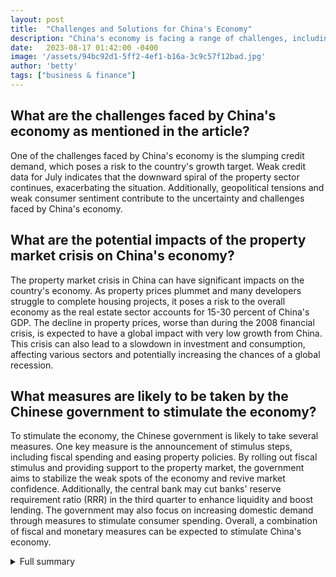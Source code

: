 ```yaml
---
layout: post
title:  "Challenges and Solutions for China's Economy"
description: "China's economy is facing a range of challenges, including slumping credit demand, persistent real estate problems, and weak consumer sentiment. This article provides a comprehensive overview of these challenges and explores potential solutions to address them. It also examines the global economic impact of China's economy."
date:   2023-08-17 01:42:00 -0400
image: '/assets/94bc92d1-5ff2-4ef1-b16a-3c9c57f12bad.jpg'
author: 'betty'
tags: ["business & finance"]
---
```


## What are the challenges faced by China's economy as mentioned in the article?
One of the challenges faced by China's economy is the slumping credit demand, which poses a risk to the country's growth target. Weak credit data for July indicates that the downward spiral of the property sector continues, exacerbating the situation. Additionally, geopolitical tensions and weak consumer sentiment contribute to the uncertainty and challenges faced by China's economy.

## What are the potential impacts of the property market crisis on China's economy?
The property market crisis in China can have significant impacts on the country's economy. As property prices plummet and many developers struggle to complete housing projects, it poses a risk to the overall economy as the real estate sector accounts for 15-30 percent of China's GDP. The decline in property prices, worse than during the 2008 financial crisis, is expected to have a global impact with very low growth from China. This crisis can also lead to a slowdown in investment and consumption, affecting various sectors and potentially increasing the chances of a global recession.

## What measures are likely to be taken by the Chinese government to stimulate the economy?
To stimulate the economy, the Chinese government is likely to take several measures. One key measure is the announcement of stimulus steps, including fiscal spending and easing property policies. By rolling out fiscal stimulus and providing support to the property market, the government aims to stabilize the weak spots of the economy and revive market confidence. Additionally, the central bank may cut banks' reserve requirement ratio (RRR) in the third quarter to enhance liquidity and boost lending. The government may also focus on increasing domestic demand through measures to stimulate consumer spending. Overall, a combination of fiscal and monetary measures can be expected to stimulate China's economy.

<details>
  <summary>Full summary</summary>
China's economy is facing challenges as credit demand slumps and real estate problems persist. Weak credit data for July suggests the downward spiral of the property sector continues, worsening geopolitical tensions add to the uncertainty, and consumer sentiment remains weak. The low risk appetite and weak credit demand pose a risk to China's growth target.<br><br>The real estate sector is a concern as developer Country Garden is on the brink of defaulting, and stresses amongst developers could impact the offshore bond market. State-owned companies have had an easier time obtaining loans compared to non-state-owned developers.<br><br>China's economic growth in Q2 and its impact on various sectors have also been observed. The economy grew at a frail pace in the second quarter, with gross domestic product (GDP) expanding just 0.8% from the previous quarter. On a year-on-year basis, GDP expanded 6.3% in the second quarter. However, June industrial output grew by 4.4% year-on-year, and retail sales grew by 3.1% year-on-year. Fixed asset investment grew by 3.8% year-on-year, but property investment declined by 7.9% year-on-year. The weak Q2 GDP figure confirms the dissipating reopening recovery momentum, and achieving the annual target of about 5% growth may become more difficult.<br><br>To reinvigorate the economy, stimulus measures are likely to be announced after the Politburo meeting. The property market sentiment is a key factor in consumer spending, and the government needs to come up with stronger measures to stabilize the weak spots of the economy. The rebound in China's economy is following a different path, led by consumption. Market confidence could be revived with enhanced transparency in policy making. China is likely to roll out stimulus steps including fiscal spending and easing property policies. The central bank may cut banks' reserve requirement ratio (RRR) in the third quarter.<br><br>China's property market is in crisis, as real estate prices have plummeted. Authorities are seeking to rein in unsustainable debt and market speculation, but many developers are struggling to complete housing projects on time. Property accounts for 15-30 percent of China's GDP, and its troubles pose a risk to the overall economy. The decline in property prices is worse than during the 2008 financial crisis, and it is expected to have a global impact with very low growth from China. Chinese policymakers have tools to avert a full-blown financial crisis by signaling support for the property market while reducing reliance on the sector. Efforts to stabilize the property market and ensure completion of homes are being made, and there is a dilemma faced by China's policymakers on whether to continue the crackdown on real estate.<br><br>China's reopening will boost oil and gas demand, as the government's success in stimulating investment in construction and real estate will increase oil and gas demand. Stronger industrial activity will increase China's natural gas imports, and a rebound in mobility will boost gasoline, diesel, and jet fuel demand. However, there are lingering questions about weak consumer sentiment and high debt levels. The adjustment of crude oil import quotas and refined product export quotas is based on the strength of the recovery. The oil market is also adjusting to a price cap on Russian products.<br><br>China's goal of an annual growth rate of 5.5% is now out of reach, and the world's second-largest economy contracting increases the chances of a global recession. Some economists do not expect any growth in China this year, and official growth figures for the July to September quarter are expected soon. China's economy remains on a very weak footing, with risks of deflation. Exporters are still having a difficult time and the property market is weak. The government needs to come up with stronger measures to stabilize the weak spots of the economy and revive market confidence. More stimulus measures are needed, especially on the domestic demand side. The PBOC may cut policy rates by 15 basis points towards the year-end. China's economy is near the official target of 5% growth, but achieving it may require further stimulus and the implementation of policy measures.
</details>
